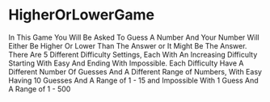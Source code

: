 # HigherOrLowerGame
 In This Game You Will Be Asked To Guess A Number And Your Number Will Either Be Higher Or Lower Than The Answer or It Might Be The Answer. There Are 5 Different Difficulty Settings, Each With An Increasing Difficulty Starting With Easy And Ending With Impossible. Each Difficulty Have A Different Number Of Guesses And A Different Range of Numbers, With Easy Having 10 Guesses And A Range of 1 - 15 and Impossible With 1 Guess And A Range of 1 - 500
